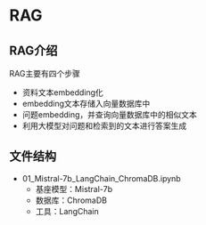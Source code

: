 # RAG
## RAG介绍
RAG主要有四个步骤
- 资料文本embedding化
- embedding文本存储入向量数据库中
- 问题embedding，并查询向量数据库中的相似文本
- 利用大模型对问题和检索到的文本进行答案生成

## 文件结构
- 01_Mistral-7b_LangChain_ChromaDB.ipynb
    - 基座模型：Mistral-7b
    - 数据库：ChromaDB
    - 工具：LangChain